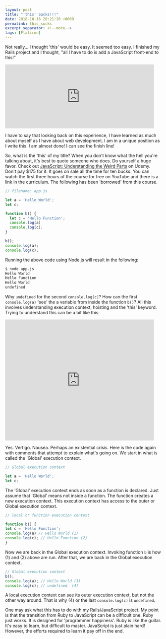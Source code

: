 ```yaml
---
layout: post
title: "'this' Sucks!!!"
date: 2018-10-16 20:21:20 +0000
permalink: this_sucks
excerpt_separator: <!--more-->
tags: [Flatiron]
---
```


Not really... I thought 'this' would be easy. It seemed too easy. I finished my Rails project and I thought, "all I have to do is add a JavaScript front-end to this!"

<!--more-->
<iframe src="https://giphy.com/embed/RJOYRvEEeMlby" width="480" height="206" frameBorder="0" class="giphy-embed" allowFullScreen></iframe><p><a href="https://giphy.com/gifs/indiana-jones-RJOYRvEEeMlby"></a></p>

I have to say that looking back on this experience, I have learned as much about myself as I have about web development. I am in a unique position as I write this. I am almost done! I can see the finish line!

So, what is the 'this' of my title? When you don't know what the hell you're talking about, it's best to quote someone who does. Do yourself a huge favor. Check out [JavaScript: Understanding the Weird Parts](https://www.udemy.com/understand-javascript/) on Udemy. Don't pay \$175 for it. It goes on sale all the time for ten bucks. You can watch the first three hours of the course for free on YouTube and there is a link in the curriculum. The following has been 'borrowed' from this course.

```JavaScript
// filename: app.js

let a = 'Hello World';
let c;

function b() {
  let c = 'Hello Function';
  console.log(a)
  console.log(c);
}

b();
console.log(a);
console.log(c);
```

Running the above code using Node.js will result in the following:

```Bash
$ node app.js
Hello World
Hello Function
Hello World
undefined
```

Why `undefined` for the second `console.log(c)`? How can the first `console.log(a)` 'see' the a variable from inside the function `b()`? All this involves understanding execution context, hoisting and the 'this' keyword. Trying to understand this can be a bit like this:

<iframe src="https://giphy.com/embed/3ov9jQX2Ow4bM5xxuM" width="480" height="390" frameBorder="0" class="giphy-embed" allowFullScreen></iframe><p><a href="https://giphy.com/gifs/homer-simpson-the-simpsons-3ov9jQX2Ow4bM5xxuM"></a></p>

Yes. Vertigo. Nausea. Perhaps an existential crisis. Here is the code again with comments that attempt to explain what's going on. We start in what is called the 'Global' execution context.

```JavaScript
// Global execution context

let a = 'Hello World';
let c;
```

The 'Global' execution context ends as soon as a function is declared. Just assume that 'Global' means not inside a function. The function creates a new execution context. This execution context has access to the outer or Global execution context.

```JavaScript
// local or function execution context

function b() {
let c = 'Hello Function';
console.log(a) // Hello World (1)
console.log(c); // Hello Function (2)
}
```

Now we are back in the Global execution context. Invoking function `b` is how (1) and (2) above are run. After that, we are back in the Global execution context.

```JavaScript
// Global execution context
b();
console.log(a); // Hello World (3)
console.log(c); // undefined  (4)
```

A local execution context can see its outer execution context, but not the other way around. That is why (4) or the last `console.log(c)` is `undefined`.

One may ask what this has to do with my Rails/JavaScript project. My point is that the transition from Ruby to JavaScript can be a difficult one. Ruby just works. It is designed for 'programmer happiness'. Ruby is like the guitar. It's easy to learn, but difficult to master. JavaScript is just plain hard! However, the efforts required to learn it pay off in the end.

